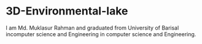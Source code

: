 # 3D-Environmental-lake
I am Md. Muklasur Rahman and graduated from University of Barisal incomputer science and Engineering in computer science and Engineering. 

